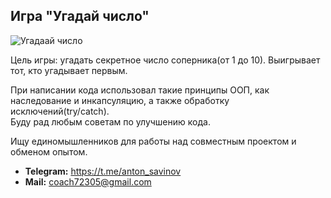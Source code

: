 ## **Игра "Угадай число"**

![Угадаай число][link]

Цель игры: угадать секретное число соперника(от 1 до 10).
Выигрывает тот, кто угадывает первым.

При написании кода использовал такие принципы ООП, как наследование и инкапсуляцию, а также обработку исключений(try/catch).  
Буду рад любым советам по улучшению кода.

Ищу единомышленников для работы над совместным проектом и обменом опытом.
* **Telegram:** https://t.me/anton_savinov
* **Mail:** coach72305@gmail.com

[link]: https://trikky.ru/wp-content/blogs.dir/1/files/2019/01/26/chislo-1.jpg 


